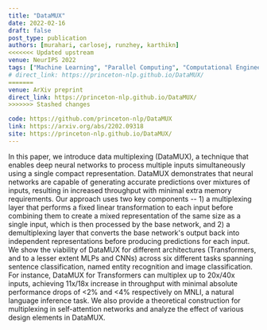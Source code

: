 ```yaml
---
title: "DataMUX"
date: 2022-02-16
draft: false
post_type: publication
authors: [murahari, carlosej, runzhey, karthikn]
<<<<<<< Updated upstream
venue: NeurIPS 2022
tags: ["Machine Learning", "Parallel Computing", "Computational Engineering"]
# direct_link: https://princeton-nlp.github.io/DataMUX/
=======
venue: ArXiv preprint
direct_link: https://princeton-nlp.github.io/DataMUX/
>>>>>>> Stashed changes

code: https://github.com/princeton-nlp/DataMUX
link: https://arxiv.org/abs/2202.09318
site: https://princeton-nlp.github.io/DataMUX/
---
```

In this paper, we introduce data multiplexing (DataMUX), a technique that enables deep neural networks to process multiple inputs simultaneously using a single compact representation. DataMUX demonstrates that neural networks are capable of generating accurate predictions over mixtures of inputs, resulting in increased throughput with minimal extra memory requirements. Our approach uses two key components -- 1) a multiplexing layer that performs a fixed linear transformation to each input before combining them to create a mixed representation of the same size as a single input, which is then processed by the base network, and 2) a demultiplexing layer that converts the base network's output back into independent representations before producing predictions for each input. We show the viability of DataMUX for different architectures (Transformers, and to a lesser extent MLPs and CNNs) across six different tasks spanning sentence classification, named entity recognition and image classification. For instance, DataMUX for Transformers can multiplex up to 20x/40x inputs, achieving 11x/18x increase in throughput with minimal absolute performance drops of <2% and <4% respectively on MNLI, a natural language inference task. We also provide a theoretical construction for multiplexing in self-attention networks and analyze the effect of various design elements in DataMUX.
